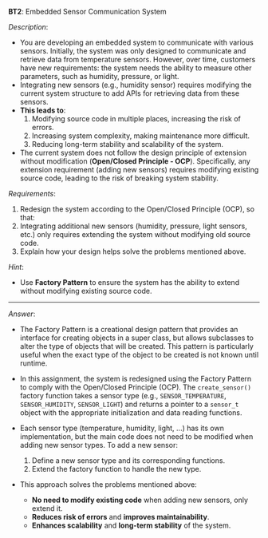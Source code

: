 **BT2**: Embedded Sensor Communication System

*Description*:
- You are developing an embedded system to communicate with various sensors. Initially, the system was only designed to communicate and retrieve data from temperature sensors. However, over time, customers have new requirements: the system needs the ability to measure other parameters, such as humidity, pressure, or light.
- Integrating new sensors (e.g., humidity sensor) requires modifying the current system structure to add APIs for retrieving data from these sensors.
- **This leads to**:
    1. Modifying source code in multiple places, increasing the risk of errors.
    2. Increasing system complexity, making maintenance more difficult.
    3. Reducing long-term stability and scalability of the system.
- The current system does not follow the design principle of extension without modification (**Open/Closed Principle - OCP**). Specifically, any extension requirement (adding new sensors) requires modifying existing source code, leading to the risk of breaking system stability.

*Requirements*:
1. Redesign the system according to the Open/Closed Principle (OCP), so that:
2. Integrating additional new sensors (humidity, pressure, light sensors, etc.) only requires extending the system without modifying old source code.
3. Explain how your design helps solve the problems mentioned above.

*Hint*:
- Use **Factory Pattern** to ensure the system has the ability to extend without modifying existing source code.

---

*Answer*:
- The Factory Pattern is a creational design pattern that provides an interface for creating objects in a super class, but allows subclasses to alter the type of objects that will be created. This pattern is particularly useful when the exact type of the object to be created is not known until runtime.

- In this assignment, the system is redesigned using the Factory Pattern to comply with the Open/Closed Principle (OCP). The `create_sensor()` factory function takes a sensor type (e.g., `SENSOR_TEMPERATURE`, `SENSOR_HUMIDITY`, `SENSOR_LIGHT`) and returns a pointer to a `sensor_t` object with the appropriate initialization and data reading functions.

- Each sensor type (temperature, humidity, light, ...) has its own implementation, but the main code does not need to be modified when adding new sensor types. To add a new sensor:
    1. Define a new sensor type and its corresponding functions.
    2. Extend the factory function to handle the new type.

- This approach solves the problems mentioned above:
    - **No need to modify existing code** when adding new sensors, only extend it.
    - **Reduces risk of errors** and **improves maintainability**.
    - **Enhances scalability** and **long-term stability** of the system.
